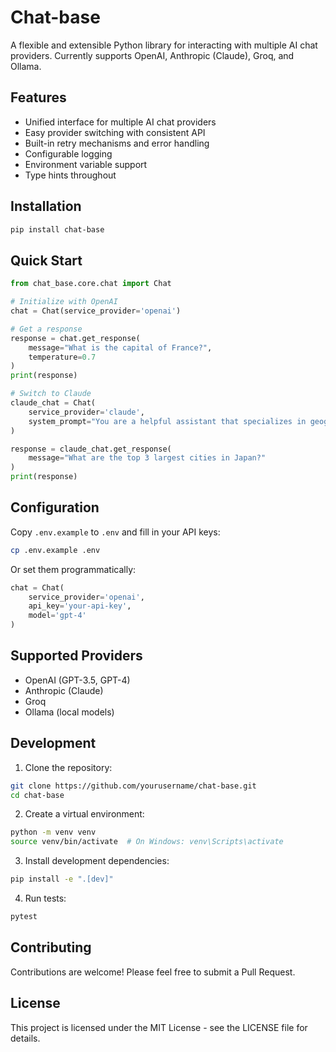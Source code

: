 # Chat-base

A flexible and extensible Python library for interacting with multiple AI chat providers. Currently supports OpenAI, Anthropic (Claude), Groq, and Ollama.

## Features

- Unified interface for multiple AI chat providers
- Easy provider switching with consistent API
- Built-in retry mechanisms and error handling
- Configurable logging
- Environment variable support
- Type hints throughout

## Installation

```bash
pip install chat-base
```

## Quick Start

```python
from chat_base.core.chat import Chat

# Initialize with OpenAI
chat = Chat(service_provider='openai')

# Get a response
response = chat.get_response(
    message="What is the capital of France?",
    temperature=0.7
)
print(response)

# Switch to Claude
claude_chat = Chat(
    service_provider='claude',
    system_prompt="You are a helpful assistant that specializes in geography."
)

response = claude_chat.get_response(
    message="What are the top 3 largest cities in Japan?"
)
print(response)
```

## Configuration

Copy `.env.example` to `.env` and fill in your API keys:

```bash
cp .env.example .env
```

Or set them programmatically:

```python
chat = Chat(
    service_provider='openai',
    api_key='your-api-key',
    model='gpt-4'
)
```

## Supported Providers

- OpenAI (GPT-3.5, GPT-4)
- Anthropic (Claude)
- Groq
- Ollama (local models)

## Development

1. Clone the repository:
```bash
git clone https://github.com/yourusername/chat-base.git
cd chat-base
```

2. Create a virtual environment:
```bash
python -m venv venv
source venv/bin/activate  # On Windows: venv\Scripts\activate
```

3. Install development dependencies:
```bash
pip install -e ".[dev]"
```

4. Run tests:
```bash
pytest
```

## Contributing

Contributions are welcome! Please feel free to submit a Pull Request.

## License

This project is licensed under the MIT License - see the LICENSE file for details.
